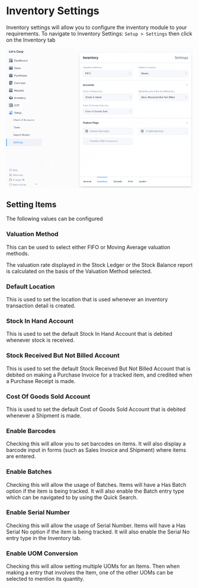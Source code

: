 # Inventory Settings

Inventory settings will allow you to configure the inventory module to your
requirements. To navigate to Inventory Settings: `Setup > Settings` then click
on the Inventory tab

![Inventory Settings](./images/inventory-settings.png)

## Setting Items

The following values can be configured

### Valuation Method

This can be used to select either FIFO or Moving Average valuation methods.

The valuation rate displayed in the Stock Ledger or the Stock Balance report is
calculated on the basis of the Valuation Method selected.

### Default Location

This is used to set the location that is used whenever an inventory transaction
detail is created.

### Stock In Hand Account

This is used to set the default Stock In Hand Account that is debited whenever
stock is received.

### Stock Received But Not Billed Account

This is used to set the default Stock Received But Not Billed Account that is
debited on making a Purchase Invoice for a tracked item, and credited when a
Purchase Receipt is made.

### Cost Of Goods Sold Account

This is used to set the default Cost of Goods Sold Account that is debited
whenever a Shipment is made.

### Enable Barcodes

Checking this will allow you to set barcodes on items. It will also display a
barcode input in forms (such as Sales Invoice and Shipment) where items are
entered.

### Enable Batches

Checking this will allow the usage of Batches. Items will have a Has Batch
option if the item is being tracked. It will also enable the Batch entry type
which can be navigated to by using the Quick Search.

### Enable Serial Number

Checking this will allow the usage of Serial Number. Items will have a Has Serial No
option if the item is being tracked. It will also enable the Serial No entry type
in the Inventory tab.

### Enable UOM Conversion

Checking this will allow setting multiple UOMs for an Items. Then when making a
entry that involves the Item, one of the other UOMs can be selected to mention
its quantity.
